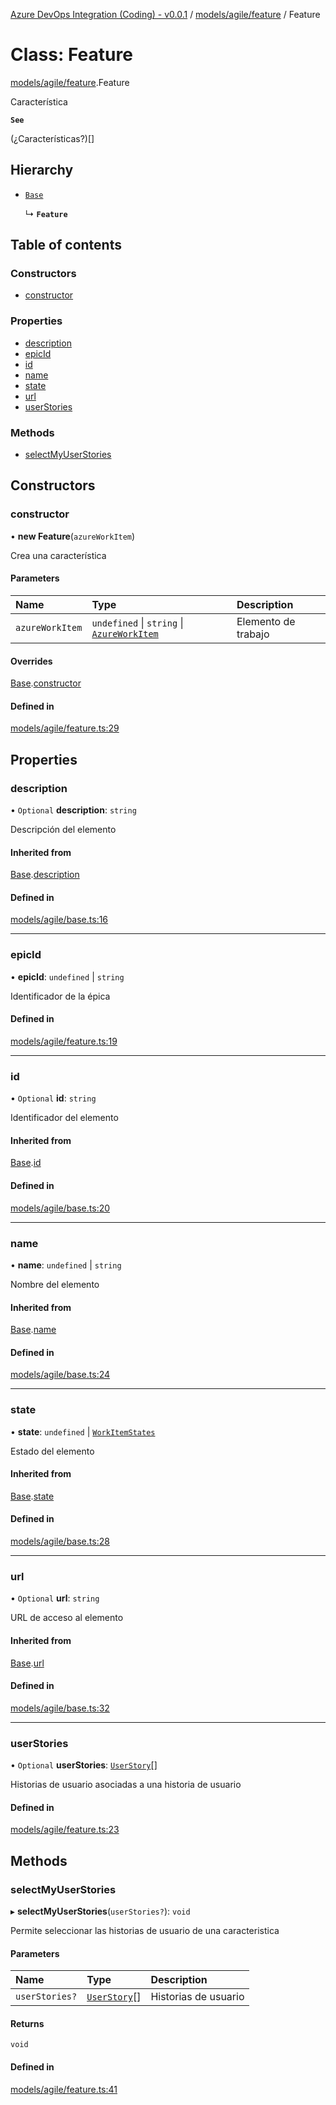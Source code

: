 [Azure DevOps Integration (Coding) - v0.0.1](../README.md) / [models/agile/feature](../modules/models_agile_feature.md) / Feature

# Class: Feature

[models/agile/feature](../modules/models_agile_feature.md).Feature

Característica

**`See`**

(¿Características?)[]

## Hierarchy

- [`Base`](models_agile_base.Base.md)

  ↳ **`Feature`**

## Table of contents

### Constructors

- [constructor](models_agile_feature.Feature.md#constructor)

### Properties

- [description](models_agile_feature.Feature.md#description)
- [epicId](models_agile_feature.Feature.md#epicid)
- [id](models_agile_feature.Feature.md#id)
- [name](models_agile_feature.Feature.md#name)
- [state](models_agile_feature.Feature.md#state)
- [url](models_agile_feature.Feature.md#url)
- [userStories](models_agile_feature.Feature.md#userstories)

### Methods

- [selectMyUserStories](models_agile_feature.Feature.md#selectmyuserstories)

## Constructors

### constructor

• **new Feature**(`azureWorkItem`)

Crea una característica

#### Parameters

| Name | Type | Description |
| :------ | :------ | :------ |
| `azureWorkItem` | `undefined` \| `string` \| [`AzureWorkItem`](models_azureDevOps_azureWorkItem.AzureWorkItem.md) | Elemento de trabajo |

#### Overrides

[Base](models_agile_base.Base.md).[constructor](models_agile_base.Base.md#constructor)

#### Defined in

[models/agile/feature.ts:29](https://github.com/jeysgar1/azure-devops-api-kms/blob/9e6388c/src/models/agile/feature.ts#L29)

## Properties

### description

• `Optional` **description**: `string`

Descripción del elemento

#### Inherited from

[Base](models_agile_base.Base.md).[description](models_agile_base.Base.md#description)

#### Defined in

[models/agile/base.ts:16](https://github.com/jeysgar1/azure-devops-api-kms/blob/9e6388c/src/models/agile/base.ts#L16)

___

### epicId

• **epicId**: `undefined` \| `string`

Identificador de la épica

#### Defined in

[models/agile/feature.ts:19](https://github.com/jeysgar1/azure-devops-api-kms/blob/9e6388c/src/models/agile/feature.ts#L19)

___

### id

• `Optional` **id**: `string`

Identificador del elemento

#### Inherited from

[Base](models_agile_base.Base.md).[id](models_agile_base.Base.md#id)

#### Defined in

[models/agile/base.ts:20](https://github.com/jeysgar1/azure-devops-api-kms/blob/9e6388c/src/models/agile/base.ts#L20)

___

### name

• **name**: `undefined` \| `string`

Nombre del elemento

#### Inherited from

[Base](models_agile_base.Base.md).[name](models_agile_base.Base.md#name)

#### Defined in

[models/agile/base.ts:24](https://github.com/jeysgar1/azure-devops-api-kms/blob/9e6388c/src/models/agile/base.ts#L24)

___

### state

• **state**: `undefined` \| [`WorkItemStates`](../enums/categories_workItemStates.WorkItemStates.md)

Estado del elemento

#### Inherited from

[Base](models_agile_base.Base.md).[state](models_agile_base.Base.md#state)

#### Defined in

[models/agile/base.ts:28](https://github.com/jeysgar1/azure-devops-api-kms/blob/9e6388c/src/models/agile/base.ts#L28)

___

### url

• `Optional` **url**: `string`

URL de acceso al elemento

#### Inherited from

[Base](models_agile_base.Base.md).[url](models_agile_base.Base.md#url)

#### Defined in

[models/agile/base.ts:32](https://github.com/jeysgar1/azure-devops-api-kms/blob/9e6388c/src/models/agile/base.ts#L32)

___

### userStories

• `Optional` **userStories**: [`UserStory`](models_agile_userStory.UserStory.md)[]

Historias de usuario asociadas a una historia de usuario

#### Defined in

[models/agile/feature.ts:23](https://github.com/jeysgar1/azure-devops-api-kms/blob/9e6388c/src/models/agile/feature.ts#L23)

## Methods

### selectMyUserStories

▸ **selectMyUserStories**(`userStories?`): `void`

Permite seleccionar las historias de usuario de una caracteristica

#### Parameters

| Name | Type | Description |
| :------ | :------ | :------ |
| `userStories?` | [`UserStory`](models_agile_userStory.UserStory.md)[] | Historias de usuario |

#### Returns

`void`

#### Defined in

[models/agile/feature.ts:41](https://github.com/jeysgar1/azure-devops-api-kms/blob/9e6388c/src/models/agile/feature.ts#L41)
